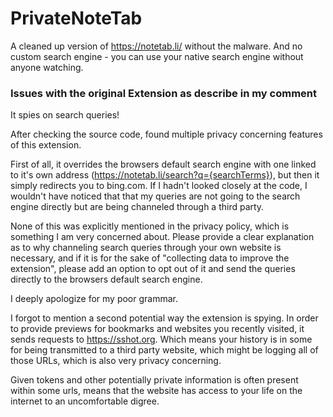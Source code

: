 # PrivateNoteTab
A cleaned up version of https://notetab.li/ without the malware. And no custom search engine - you can use your native search engine without anyone watching.

### Issues with the original Extension as describe in my comment
It spies on search queries! 

After checking the source code, found multiple privacy concerning features of this extension. 

First of all, it overrides the browsers default search engine with one linked to it's own address (https://notetab.li/search?q={searchTerms}), but then it simply redirects you to bing.com. If I hadn't looked closely at the code, I wouldn't have noticed that that my queries are not going to the search engine directly but are being channeled through a third party.

None of this was explicitly mentioned in the privacy policy, which is something I am very concerned about. Please provide a clear explanation as to why channeling search queries through your own website is necessary, and if it is for the sake of "collecting data to improve the extension", please add an option to opt out of it and send the queries directly to the browsers default search engine.

I deeply apologize for my poor grammar.

I forgot to mention a second potential way the extension is spying. In order to provide previews for bookmarks and websites you recently visited, it sends requests to https://sshot.org. Which means your history is in some for being transmitted to a third party website, which might be logging all of those URLs, which is also very privacy concerning.

Given tokens and other potentially private information is often present within some urls, means that the website has access to your life on the internet to an uncomfortable digree.
